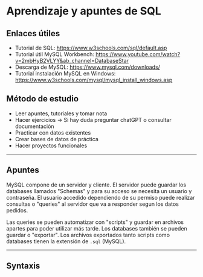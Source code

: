 # Aprendizaje y apuntes de SQL

## Enlaces útiles
- Tutorial de SQL: https://www.w3schools.com/sql/default.asp
- Tutorial útil MySQL Workbench: https://www.youtube.com/watch?v=2mbHyB2VLYY&ab_channel=DatabaseStar
- Descarga de MySQL: https://www.mysql.com/downloads/
- Tutorial instalación MySQL en Windows: https://www.w3schools.com/mysql/mysql_install_windows.asp

## Método de estudio
- Leer apuntes, tutoriales y tomar nota
- Hacer ejercicios → Si hay duda preguntar chatGPT o consultar documentación
- Practicar con datos existentes
- Crear bases de datos de práctica
- Hacer proyectos funcionales

----
## Apuntes

MySQL compone de un servidor y cliente. El servidor puede guardar los databases llamados "Schemas" y para su acceso se necesita un usuario y contraseña.
El usuario accedido dependiendo de su permiso puede realizar consultas o "queries" al servidor que va a responder segun los datos pedidos. 

Las queries se pueden automatizar con "scripts" y guardar en archivos apartes para poder utilizar más tarde. Los databases también se pueden guardar o "exportar".
Los archivos exportados tanto scripts como databases tienen la extensión de `.sql` (MySQL).

--- 
## Syntaxis

